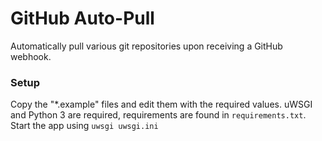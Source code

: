 # GitHub Auto-Pull

Automatically pull various git repositories upon receiving a GitHub webhook.

### Setup

Copy the "\*.example" files and edit them with the required values.
uWSGI and Python 3 are required, requirements are found in `requirements.txt`.
Start the app using `uwsgi uwsgi.ini`

